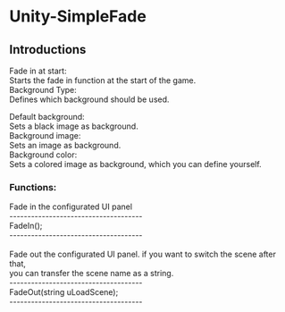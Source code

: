 # Unity-SimpleFade
<h2>Introductions</h2>
Fade in at start:</br>
Starts the fade in function at the start of the game.</br>
Background Type:</br>
Defines which background should be used.</br>
<img src="https://user-images.githubusercontent.com/75275468/151568655-0cb12f7a-5a78-4d34-9625-80111bd49491.png" alt="">

Default background:</br>
Sets a black image as background.</br>
Background image:</br>
Sets an image as background.</br>
Background color:</br>
Sets a colored image as background, which you can define yourself.</br>
<img src="https://user-images.githubusercontent.com/75275468/151570719-9c6464e6-5135-4dd9-a247-5ab20dbdfe2b.png" alt="">

<h3>Functions:</h3>
Fade in the configurated UI panel</br>
-------------------------------------</br>
FadeIn();</br>
-------------------------------------</br>
</br>
Fade out the configurated UI panel. if you want to switch the scene after that, </br>
you can transfer the scene name as a string.</br>
-------------------------------------</br>
FadeOut(string uLoadScene);</br>
-------------------------------------</br>
